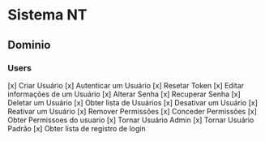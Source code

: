 # Sistema NT

## Dominio

### Users
[x] Criar Usuário
[x] Autenticar um Usuário
[x] Resetar Token
[x] Editar informações de um Usuário
[x] Alterar Senha
[x] Recuperar Senha
[x] Deletar um Usuário
[x] Obter lista de Usuários
[x] Desativar um Usuário
[x] Reativar um Usuário
[x] Remover Permissões
[x] Conceder Permissões
[x] Obter Permissoes do usuario
[x] Tornar Usuário Admin
[x] Tornar Usuário Padrão
[x] Obter lista de registro de login